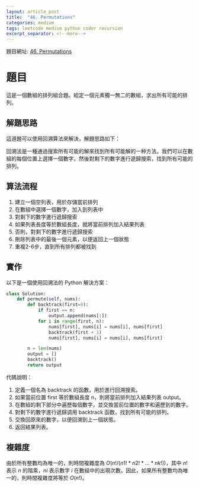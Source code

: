 ```yaml
---
layout: article_post
title:  "46. Permutations"
categories: medium
tags: leetcode medium python coder recursion
excerpt_separator: <!--more-->
---
```


<!--more-->

題目網址: [46. Permutations](https://leetcode.com/problems/permutations/)

# 題目
這是一個數組的排列組合題。給定一個元素獨一無二的數組，求出所有可能的排列。

## 解題思路
這道題可以使用回溯算法來解決，解題思路如下：

回溯法是一種通過搜索所有可能的解來找到所有可能解的一种方法。我們可以在數組的每個位置上選擇一個數字，然後對剩下的數字進行遞歸搜索，找到所有可能的排列。

## 算法流程
1. 建立一個空列表，用於存儲當前排列
2. 在數組中選擇一個數字，加入到列表中
3. 對剩下的數字進行遞歸搜索
4. 如果列表長度等於數組長度，就將當前排列加入結果列表
5. 否則，對剩下的數字進行遞歸搜索
6. 刪除列表中的最後一個元素，以便返回上一個狀態
7. 重複2-6步，直到所有排列都被找到


## 實作
以下是一個使用回溯法的 Python 解決方案：
```python
class Solution:
    def permute(self, nums):
        def backtrack(first=0):
            if first == n:
                output.append(nums[:])
            for i in range(first, n):
                nums[first], nums[i] = nums[i], nums[first]
                backtrack(first + 1)
                nums[first], nums[i] = nums[i], nums[first]

        n = len(nums)
        output = []
        backtrack()
        return output
```
代碼說明：

1. 定義一個名為 backtrack 的函數，用於進行回溯搜索。
2. 如果當前位置 first 等於數組長度 n，則將當前排列加入結果列表 output。
3. 在數組的剩下部分中遍歷每個數字，並交換當前位置的數字和遍歷到的數字。
4. 對剩下的數字進行遞歸调用 backtrack 函数，找到所有可能的排列。
5. 交換回原來的數字，以便回溯到上一個狀態。
6. 返回結果列表。

## 複雜度
由於所有整數均為唯一的，則時間複雜度為 $O(n! / (n1! * n2! * ... * nk!))$，其中 $n!$ 表示 $n$ 的階乘，$ni$ 表示數字 $i$ 在數組中的出現次數。因此，如果所有整數均為唯一的，則時間複雜度將等於 $O(n!)$。